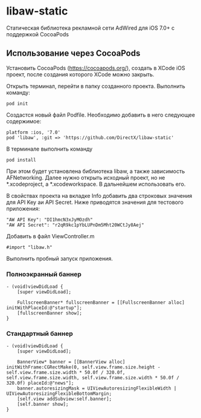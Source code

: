 # libaw-static
Статическая библиотека рекламной сети AdWired для iOS 7.0+ с поддержкой CocoaPods

## Использование через CocoaPods
Установить CocoaPods (https://cocoapods.org/), создать в XCode iOS проект, после создания которого XCode можно закрыть.

Открыть терминал, перейти в папку созданного проекта. Выполнить команду:
    
    pod init

Создастся новый файл Podfile. Необходимо добавить в него следующее содержимое:
    
    platform :ios, '7.0'
    pod 'libaw', :git => 'https://github.com/DirectX/libaw-static'

В терминале выполнить команду

    pod install
    
При этом будет установлена библиотека libaw, а также зависимость AFNetworking. Далее нужно открыть исходный проект, но не \*.xcodeproject, a \*.xcodeworkspace. В дальнейшем использовать его.

В свойствах проекта на вкладке Info добавить два строковых значения для API Key aи API Secret. Ниже приводятся значения для тестового приложения:

    "AW API Key": "DI1hmcN3xJyMOzdh"
    "AW API Secret": "r2qR9kc1pYbLUPnDm5Mht20WCtJy8Aej"
    
Добавить в файл ViewController.m

    #import "libaw.h"
    
Выполнить пробный запуск приложения.

### Полноэкранный баннер
    - (void)viewDidLoad {
        [super viewDidLoad];
        
        FullscreenBanner* fullscreenBanner = [[FullscreenBanner alloc] initWithPlaceId:@"startup"];
    	[fullscreenBanner show];
    }
    
### Стандартный баннер
    - (void)viewDidLoad {
        [super viewDidLoad];
        
        BannerView* banner = [[BannerView alloc] initWithFrame:CGRectMake(0, self.view.frame.size.height - self.view.frame.size.width * 50.0f / 320.0f, self.view.frame.size.width, self.view.frame.size.width * 50.0f / 320.0f) placeId:@"news"];
        banner.autoresizingMask = UIViewAutoresizingFlexibleWidth | UIViewAutoresizingFlexibleBottomMargin;
        [self.view addSubview:self.banner];
        [self.banner show];
    }

    